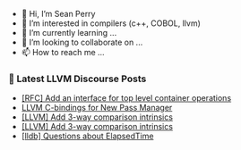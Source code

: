 - 👋 Hi, I’m Sean Perry
- 👀 I’m interested in compilers (c++, COBOL, llvm)
- 🌱 I’m currently learning ...
- 💞️ I’m looking to collaborate on ...
- 📫 How to reach me ...

<!---
s66perry/s66perry is a ✨ special ✨ repository because its `README.md` (this file) appears on your GitHub profile.
You can click the Preview link to take a look at your changes.
--->
### 📕 Latest LLVM Discourse Posts

<!-- DISCOURSE-LLVM:START -->
- [[RFC] Add an interface for top level container operations](https://discourse.llvm.org/t/rfc-add-an-interface-for-top-level-container-operations/77807#post_10)
- [LLVM C-bindings for New Pass Manager](https://discourse.llvm.org/t/llvm-c-bindings-for-new-pass-manager/77829#post_5)
- [[LLVM] Add 3-way comparison intrinsics](https://discourse.llvm.org/t/llvm-add-3-way-comparison-intrinsics/76807#post_15)
- [[LLVM] Add 3-way comparison intrinsics](https://discourse.llvm.org/t/llvm-add-3-way-comparison-intrinsics/76807#post_14)
- [[lldb] Questions about ElapsedTime](https://discourse.llvm.org/t/lldb-questions-about-elapsedtime/77852#post_2)
<!-- DISCOURSE-LLVM:END -->
